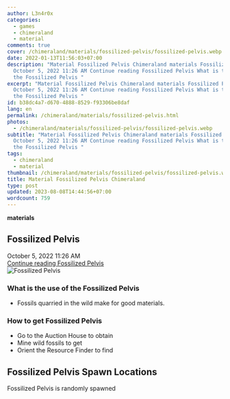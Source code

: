 ```yaml
---
author: L3n4r0x
categories:
  - games
  - chimeraland
  - material
comments: true
cover: /chimeraland/materials/fossilized-pelvis/fossilized-pelvis.webp
date: 2022-01-13T11:56:03+07:00
description: "Material Fossilized Pelvis Chimeraland materials Fossilized Pelvis
  October 5, 2022 11:26 AM Continue reading Fossilized Pelvis What is the use of
  the Fossilized Pelvis "
excerpt: "Material Fossilized Pelvis Chimeraland materials Fossilized Pelvis
  October 5, 2022 11:26 AM Continue reading Fossilized Pelvis What is the use of
  the Fossilized Pelvis "
id: b38dc4a7-d670-4888-8529-f93306be8daf
lang: en
permalink: /chimeraland/materials/fossilized-pelvis.html
photos:
  - /chimeraland/materials/fossilized-pelvis/fossilized-pelvis.webp
subtitle: "Material Fossilized Pelvis Chimeraland materials Fossilized Pelvis
  October 5, 2022 11:26 AM Continue reading Fossilized Pelvis What is the use of
  the Fossilized Pelvis "
tags:
  - chimeraland
  - material
thumbnail: /chimeraland/materials/fossilized-pelvis/fossilized-pelvis.webp
title: Material Fossilized Pelvis Chimeraland
type: post
updated: 2023-08-08T14:44:56+07:00
wordcount: 759
---
```


<link
  rel="stylesheet"
  href="https://rawcdn.githack.com/dimaslanjaka/Web-Manajemen/870a349/css/bootstrap-5-3-0-alpha3-wrapper.css"
/>
<section id="bootstrap-wrapper">
  <div data-bs-theme="dark">
    <div
      class="row g-0 border rounded overflow-hidden flex-md-row mb-4 shadow-sm position-relative bg-dark text-light"
    >
      <div class="col p-4 d-flex flex-column position-static">
        <strong class="d-inline-block mb-2 text-success">materials</strong>
        <h2 class="mb-0">Fossilized Pelvis</h2>
        <div class="mb-1 text-muted">October 5, 2022 11:26 AM</div>
        <a
          href="/chimeraland/materials/fossilized-pelvis.html"
          class="stretched-link d-none text-primary"
          >Continue reading Fossilized Pelvis</a
        >
      </div>
      <div class="col-auto d-none d-md-block d-lg-block">
        <img
          src="https://www.webmanajemen.com/chimeraland/materials/fossilized-pelvis/fossilized-pelvis.webp"
          alt="Fossilized Pelvis"
        />
      </div>
    </div>
    <div class="row">
      <div class="col-lg-6 col-12 mb-2">
        <div class="card">
          <div class="card-body">
            <h3 class="card-title">What is the use of the Fossilized Pelvis</h3>
            <div class="card-text">
              <ul>
                <li>Fossils quarried in the wild make for good materials.</li>
              </ul>
            </div>
          </div>
        </div>
      </div>
      <div class="col-lg-6 col-12 mb-2">
        <div class="card">
          <div class="card-body">
            <h3 class="card-title">How to get Fossilized Pelvis</h3>
            <div class="card-text">
              <ul>
                <li>Go to the Auction House to obtain</li>
                <li>Mine wild fossils to get</li>
                <li>Orient the Resource Finder to find</li>
              </ul>
            </div>
          </div>
        </div>
      </div>
      <div class="col-12 mb-2">
        <h2>Fossilized Pelvis Spawn Locations</h2>
        <p>Fossilized Pelvis is randomly spawned</p>
      </div>
    </div>
  </div>
</section>